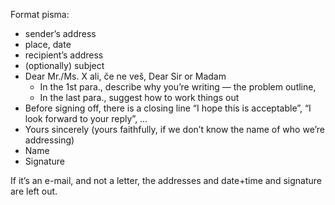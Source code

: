 Format pisma: 
- sender’s address
- place, date
- recipient’s address
- (optionally) subject
- Dear Mr./Ms. X ali, če ne veš, Dear Sir or Madam
	- In the 1st para., describe why you’re writing — the problem outline,
	- In the last para., suggest how to work things out
- Before signing off, there is a closing line “I hope this is acceptable”, “I look forward to your reply”, …
- Yours sincerely (yours faithfully, if we don’t know the name of who we’re addressing)
- Name
- Signature

If it’s an e-mail, and not a letter, the addresses and date+time and signature are left out. 
